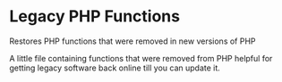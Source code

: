 # Legacy PHP Functions
Restores PHP functions that were removed in new versions of PHP

A little file containing functions that were removed from PHP helpful for getting legacy software back online till you can update it.
